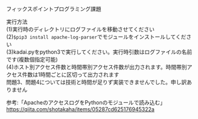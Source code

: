 フィックスポイントプログラミング課題

実行方法  
(1)実行時のディレクトリにログファイルを移動させてください  
(2)`$pip3 install apache-log-parser`でモジュールをインストールしてください  
(3)kadai.pyをpython3で実行してください。実行時引数はログファイルの名前です(複数個指定可能)  
(4)ホスト別アクセス件数と時間帯別アクセス件数が出力されます。時間帯別アクセス件数は1時間ごとに区切って出力されます  
問題3、問題4については技術と時間が足りず実装できませんでした。申し訳ありません  

参考:「ApacheのアクセスログをPythonのモジュールで読み込む」https://qiita.com/shotakaha/items/05287cd625176945322a
